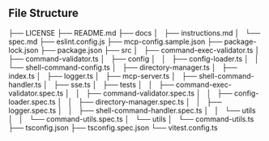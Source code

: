 ## File Structure

├── LICENSE
├── README.md
├── docs
│   ├── instructions.md
│   └── spec.md
├── eslint.config.js
├── mcp-config.sample.json
├── package-lock.json
├── package.json
├── src
│   ├── command-exec-validator.ts
│   ├── command-validator.ts
│   ├── config
│   │   ├── config-loader.ts
│   │   └── shell-command-config.ts
│   ├── directory-manager.ts
│   ├── index.ts
│   ├── logger.ts
│   ├── mcp-server.ts
│   ├── shell-command-handler.ts
│   ├── sse.ts
│   ├── tests
│   │   ├── command-exec-validator.spec.ts
│   │   ├── command-validator.spec.ts
│   │   ├── config-loader.spec.ts
│   │   ├── directory-manager.spec.ts
│   │   ├── logger.spec.ts
│   │   ├── shell-command-handler.spec.ts
│   │   └── utils
│   │   └── command-utils.spec.ts
│   └── utils
│   └── command-utils.ts
├── tsconfig.json
├── tsconfig.spec.json
└── vitest.config.ts

